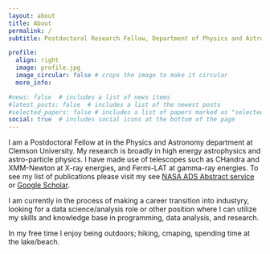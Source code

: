 ```yaml
---
layout: about
title: About
permalink: /
subtitle: Postdoctoral Research Fellow, Department of Physics and Astronomy, Clemson University

profile:
  align: right
  image: profile.jpg
  image_circular: false # crops the image to make it circular
  more_info:

#news: false  # includes a list of news items
#latest_posts: false  # includes a list of the newest posts
#selected_papers: false # includes a list of papers marked as "selected={true}"
social: true  # includes social icons at the bottom of the page
---
```


I am a Postdoctoral Fellow at in the Physics and Astronomy department at Clemson University. My research is broadly in high energy astrophysics and astro-particle physics. I have made use of telescopes such as CHandra and XMM-Newton at X-ray energies, and Fermi-LAT at gamma-ray energies. To see my list of publications please visit my see [NASA ADS Abstract service](https://ui.adsabs.harvard.edu/search/q=docs(c806375407753ab538d40899914c25dd)&sort=date%20desc%2C%20bibcode%20desc&p_=0) or [Google Scholar](https://scholar.google.com/citations?hl=en&user=WH3qKPUAAAAJ). 


I am currently in the process of making a career transition into industyry, looking for a data science/analysis role or other position where I can utilize my skills and knowledge base in programming, data analysis, and research.

In my free time I enjoy being outdoors; hiking, cmaping, spending time at the lake/beach.





